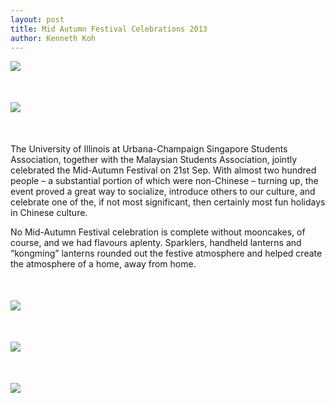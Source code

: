 ```yaml
---
layout: post
title: Mid Autumn Festival Celebrations 2013
author: Kenneth Koh
---
```


<div style="margin-bottom: 50px;">
	<img src="{{ site.url }}/assets/mid-autumn-festival-celebrations-2013-1.jpg" class="img-responsive center-block">
</div>

<div style="margin-top: 50px; margin-bottom: 50px;">
	<img src="{{ site.url }}/assets/mid-autumn-festival-celebrations-2013-2.jpg" class="img-responsive center-block">
</div>

The University of Illinois at Urbana-Champaign Singapore Students Association, together with the Malaysian Students Association, jointly celebrated the Mid-Autumn Festival on 21st Sep. With almost two hundred people – a substantial portion of which were non-Chinese – turning up, the event proved a great way to socialize, introduce others to our culture, and celebrate one of the, if not most significant, then certainly most fun holidays in Chinese culture.

No Mid-Autumn Festival celebration is complete without mooncakes, of course, and we had flavours aplenty. Sparklers, handheld lanterns and “kongming” lanterns rounded out the festive atmosphere and helped create the atmosphere of a home, away from home.

<div style="margin-top: 50px; margin-bottom: 50px;">
	<img src="{{ site.url }}/assets/mid-autumn-festival-celebrations-2013-3.jpg" class="img-responsive center-block">
</div>

<div style="margin-top: 50px; margin-bottom: 50px;">
	<img src="{{ site.url }}/assets/mid-autumn-festival-celebrations-2013-4.jpg" class="img-responsive center-block">
</div>

<div style="margin-top: 50px;">
	<img src="{{ site.url }}/assets/mid-autumn-festival-celebrations-2013-5.jpg" class="img-responsive center-block">
</div>